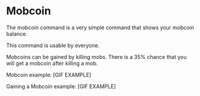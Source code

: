 # Mobcoin
The mobcoin command is a very simple command that shows your mobcoin balance.

This command is usable by everyone.

Mobcoins can be gained by killing mobs. There is a 35% chance that you will get a mobcoin after killing a mob.

Mobcoin example:
[GIF EXAMPLE]

Gaining a Mobcoin example:
[GIF EXAMPLE]
